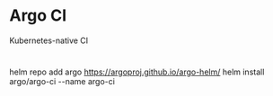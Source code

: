 Argo CI
===

Kubernetes-native CI

# 

helm repo add argo https://argoproj.github.io/argo-helm/
helm install argo/argo-ci --name argo-ci
